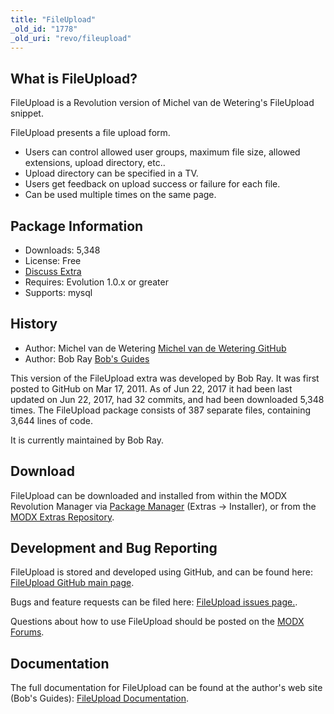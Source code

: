 ```yaml
---
title: "FileUpload"
_old_id: "1778"
_old_uri: "revo/fileupload"
---
```


## What is FileUpload?

 FileUpload is a Revolution version of Michel van de Wetering's FileUpload snippet.

 FileUpload presents a file upload form.

- Users can control allowed user groups, maximum file size, allowed extensions, upload directory, etc..
- Upload directory can be specified in a TV.
- Users get feedback on upload success or failure for each file.
- Can be used multiple times on the same page.

## Package Information

- Downloads: 5,348
- License: Free
- [Discuss Extra](http://www.modxcms.com/forums/index.php?topic=5889)
- Requires: Evolution 1.0.x or greater
- Supports: mysql

## History

- Author: Michel van de Wetering [Michel van de Wetering GitHub](https://github.com/mvdwetering)
- Author: Bob Ray [Bob's Guides](https://bobsguides.com)

 This version of the FileUpload extra was developed by Bob Ray. It was first posted to GitHub on Mar 17, 2011. As of Jun 22, 2017 it had been last updated on Jun 22, 2017, had 32 commits, and had been downloaded 5,348 times. The FileUpload package consists of 387 separate files, containing 3,644 lines of code.

 It is currently maintained by Bob Ray.

## Download

 FileUpload can be downloaded and installed from within the MODX Revolution Manager via [Package Manager](developing-in-modx/advanced-development/package-management "Package Manager") (Extras -> Installer), or from the [MODX Extras Repository](https://modx.com/extras/package/fileupload).

## Development and Bug Reporting

 FileUpload is stored and developed using GitHub, and can be found here: [FileUpload GitHub main page](https://github.com/BobRay/FileUpload).

 Bugs and feature requests can be filed here: [FileUpload issues page.](https://github.com/BobRay/FileUpload/issues).

 Questions about how to use FileUpload should be posted on the [MODX Forums](https://forums.modx.com).

## Documentation

 The full documentation for FileUpload can be found at the author's web site (Bob's Guides): [FileUpload Documentation](https://bobsguides.com/fileupload-tutorial.html).
